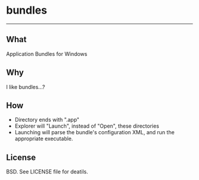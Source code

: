bundles
=======
-------------------------------------------------------------------------------------------

What
----
Application Bundles for Windows

Why
----
I like bundles...?

How
----
* Directory ends with ".app"
* Explorer will "Launch", instead of "Open", these directories
* Launching will parse the bundle's configuration XML, and run the appropriate executable.

License
----
BSD. See LICENSE file for deatils.
